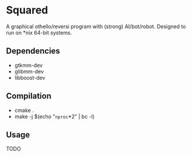 Squared
=======

A graphical othello/reversi program with (strong) AI/bot/robot.
Designed to run on *nix 64-bit systems.

Dependencies
------------
* gtkmm-dev
* glibmm-dev
* libboost-dev


Compilation
-----------
* cmake .
* make -j $(echo "`nproc`*2" | bc -l)


Usage
-----
TODO
